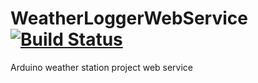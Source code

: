 # WeatherLoggerWebService [![Build Status](http://jenkins-agenciacode.ddns.net//buildStatus/icon?job=WeatherLoggerWebService)](http://138.197.76.251:8080/job/WeatherLoggerWebService/)
Arduino weather station project web service
